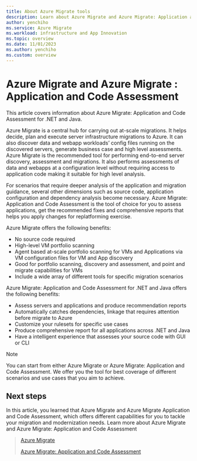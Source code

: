 ```yaml
---
title: About Azure Migrate tools 
description: Learn about Azure Migrate and Azure Migrate: Application and Code Assessment for .NET and Java 
author: yenchiho
ms.service: Azure Migrate 
ms.workload: infrastructure and App Innovation
ms.topic: overview
ms.date: 11/01/2023
ms.author: yenchiho
ms.custom: overview
---
```


# Azure Migrate and Azure Migrate : Application and Code Assessment

This article covers information about Azure Migrate: Application and Code Assessment for .NET and Java.

Azure Migrate is a central hub for carrying out at-scale migrations. It helps decide, plan and execute server infrastructure migrations to Azure. It can also discover data and webapp workloads’ config files running on the discovered servers, generate business case and high level assessments. Azure Migrate is the recommended tool for performing end-to-end server discovery, assessment and migrations. It also performs assessments of data and webapps at a configuration level without requiring access to application code making it suitable for high level analysis.

For scenarios that require deeper analysis of the application and migration guidance, several other dimensions such as source code, application configuration and dependency analysis become necessary. Azure Migrate: Application and Code Assessment is the tool of choice for you to assess applications, get the recommended fixes and comprehensive reports that helps you apply changes for replatforming exercise.

Azure Migrate offers the following benefits: 

- No source code required
- High-level VM portfolio scanning
- Agent based at-scale portfolio scanning for VMs and Applications via VM configuration files for VM and App discovery
- Good for portfolio scanning, discovery and assessment, and point and migrate capabilities for VMs
- Include a wide array of different tools for specific migration scenarios
 
Azure Migrate: Application and Code Assessment for .NET and Java offers the following benefits: 

- Assess servers and applications and produce recommendation reports
- Automatically catches dependencies, linkage that requires attention before migrate to Azure
- Customize your rulesets for specific use cases 
- Produce comprehensive report for all applications across .NET and Java
- Have a intelligent experience that assesses your source code with GUI or CLI


> [!NOTE]
> You can start from either Azure Migrate or Azure Migrate: Application and Code Assessment. We offer you the tool for best coverage of different scenarios and use cases that you aim to achieve. 

 ## Next steps

In this article, you learned that Azure Migrate and Azure Migrate Application and Code Assessment, which offers different capabilities for you to tackle your migration and modernization needs. 
Learn more about Azure Migrate and Azure Migrate: Application and Code Assessment


> [Azure Migrate](migrate/index.yml)
> 
> [Azure Migrate: Application and Code Assessment](index.yml)
